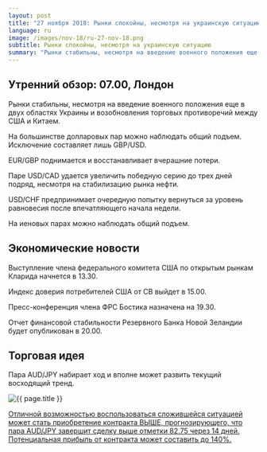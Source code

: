 ```yaml
---
layout: post
title: "27 ноября 2018: Рынки спокойны, несмотря на украинскую ситуацию"
language: ru
image: /images/nov-18/ru-27-nov-18.png
subtitle: Рынки спокойны, несмотря на украинскую ситуацию
summary: "Рынки стабильны, несмотря на введение военного положения еще в двух областях Украины и возобновления торговых противоречий между США и Китаем. На большинстве долларовых пар можно наблюдать общий подъем. Исключение составляет лишь GBP/USD"
---
```

## Утренний обзор: 07.00, Лондон
 
Рынки стабильны, несмотря на введение военного положения еще в двух областях Украины и возобновления торговых противоречий между США и Китаем.

На большинстве долларовых пар можно наблюдать общий подъем. Исключение составляет лишь GBP/USD. 

EUR/GBP поднимается и восстанавливает вчерашние потери.

Паре USD/CAD удается увеличить победную серию до трех дней подряд, несмотря на стабилизацию рынка нефти.

USD/CHF предпринимает очередную попытку вернуться за уровень равновесия после впечатляющего начала недели.

На иеновых парах можно наблюдать общий подъем.
 
## Экономические новости
 
Выступление члена федерального комитета США по открытым рынкам Кларида начнется в 13.30.

Индекс доверия потребителей США от CB выйдет в 15.00.

Пресс-конференция члена ФРС Бостика назначена на 19.30.

Отчет финансовой стабильности Резервного Банка Новой Зеландии будет опубликован в 20.00.

## Торговая идея

Пара AUD/JPY набирает ход и вполне может развить текущий восходящий тренд.

<img src="{{ site.url }}/images/nov-18/ru-27-nov-18.png" alt="{{ page.title }}"  title="{{ page.title }}">

<a href="%LINK%%?currency=USD&market=forex&underlying=frxAUDJPY&formname=higherlower&duration_amount=14&duration_units=d&amount=10&amount_type=stake&expiry_type=duration&barrier=82.75" target="_blank" rel="noopener noreferrer nofollow">Отличной возможностью воспользоваться сложившейся ситуацией может стать приобретение контракта ВЫШЕ, прогнозирующего, что пара AUD/JPY завершит сделку выше отметки 82.75 через 14 дней. Потенциальная прибыль от контракта может составить до 140%.</a>
